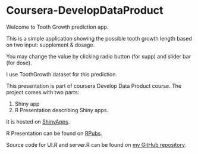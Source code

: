 # Coursera-DevelopDataProduct

Welcome to Tooth Growth prediction app.

This is a simple application showing the possible tooth growth length based on two input: supplement & dosage.

You may change the value by clicking radio button (for supp) and slider bar (for dose).

I use ToothGrowth dataset for this prediction.

This presentation is part of coursera Develop Data Product course. The project comes with two parts:

1. Shiny app
2. R Presentation describing Shiny apps.

It is hosted on [ShinyApps](https://woeihau.shinyapps.io/DevDataProduct).

R Presentation can be found on [RPubs](http://rpubs.com/woeihau/110774).

Source code for UI.R and server.R can be found on [my GitHub repository](https://github.com/woeihau/DevDataProduct).
